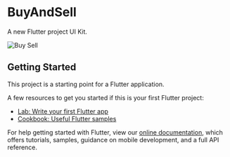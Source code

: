 # BuyAndSell

A new Flutter project UI Kit.

![Buy Sell](https://user-images.githubusercontent.com/6690041/149653049-b36d21ab-cd70-4bf5-a320-9413a1b1a5b9.jpg)



## Getting Started

This project is a starting point for a Flutter application.

A few resources to get you started if this is your first Flutter project:

- [Lab: Write your first Flutter app](https://flutter.dev/docs/get-started/codelab)
- [Cookbook: Useful Flutter samples](https://flutter.dev/docs/cookbook)

For help getting started with Flutter, view our
[online documentation](https://flutter.dev/docs), which offers tutorials,
samples, guidance on mobile development, and a full API reference.
